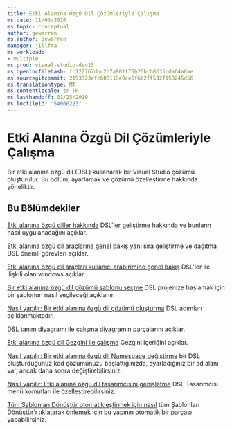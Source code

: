 ```yaml
---
title: Etki Alanına Özgü Dil Çözümleriyle Çalışma
ms.date: 11/04/2016
ms.topic: conceptual
author: gewarren
ms.author: gewarren
manager: jillfra
ms.workload:
- multiple
ms.prod: visual-studio-dev15
ms.openlocfilehash: fc122767dbc2b7a901f75b26bcb8635cda64a0ae
ms.sourcegitcommit: 2193323efc608118e0ce6f6b2ff532f158245d56
ms.translationtype: MT
ms.contentlocale: tr-TR
ms.lasthandoff: 01/25/2019
ms.locfileid: "54960223"
---
```

# <a name="working-with-domain-specific-language-solutions"></a>Etki Alanına Özgü Dil Çözümleriyle Çalışma
Bir etki alanına özgü dil (DSL) kullanarak bir Visual Studio çözümü oluşturulur. Bu bölüm, ayarlamak ve çözümü özelleştirme hakkında yöneliktir.

## <a name="in-this-section"></a>Bu Bölümdekiler
 [Etki alanına özgü diller hakkında](../modeling/about-domain-specific-languages.md) DSL'ler geliştirme hakkında ve bunların nasıl uygulanacağını açıklar.

 [Etki alanına özgü dil araçlarına genel bakış](../modeling/overview-of-domain-specific-language-tools.md) yanı sıra geliştirme ve dağıtma DSL önemli görevleri açıklar.

 [Etki alanına özgü dil araçları kullanıcı arabirimine genel bakış](../modeling/overview-of-the-domain-specific-language-tools-user-interface.md) DSL'ler ile ilişkili olan windows açıklar.

 [Bir etki alanına özgü dil çözümü şablonu seçme](../modeling/choosing-a-domain-specific-language-solution-template.md) DSL projenize başlamak için bir şablonun nasıl seçileceği açıklanır.

 [Nasıl yapılır: Bir etki alanına özgü dil çözümü oluşturma](../modeling/how-to-create-a-domain-specific-language-solution.md) DSL adımları açıklanmaktadır.

 [DSL tanım diyagramı ile çalışma](../modeling/working-with-the-dsl-definition-diagram.md) diyagramın parçalarını açıklar.

 [Etki alanına özgü dil Gezgini ile çalışma](../modeling/working-with-the-domain-specific-language-explorer.md) Gezgini içeriğini açıklar.

 [Nasıl yapılır: Bir etki alanına özgü dil Namespace değiştirme](../modeling/how-to-change-the-namespace-of-a-domain-specific-language.md) bir DSL oluşturduğunuz kod çözümünüzü başlattığınızda, ayarladığınız bir ad alanı var, ancak daha sonra değiştirebilirsiniz.

 [Nasıl yapılır: Etki alanına özgü dil tasarımcısını genişletme](../modeling/how-to-extend-the-domain-specific-language-designer.md) DSL Tasarımcısı menü komutları ile özelleştirebilirsiniz.

 [Tüm Şablonları Dönüştür otomatikleştirmek için nasıl](/previous-versions/visualstudio/visual-studio-2012/ff521399\(v\=vs.110\)) tüm Şablonları Dönüştür'ı tıklatarak önlemek için bu yapının otomatik bir parçası yapabilirsiniz.